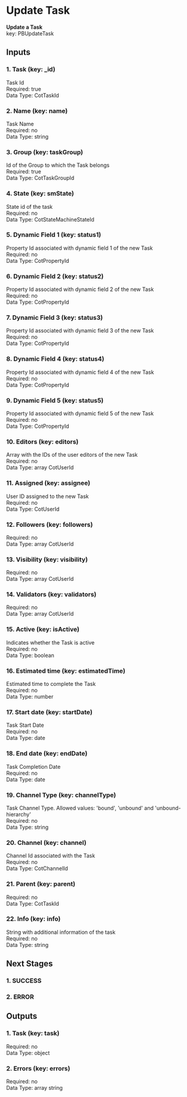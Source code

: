 # Update Task  
  
**Update a Task**  
key: PBUpdateTask  
## Inputs  
### 1. Task (key: _id)  
Task Id  
Required: true  
Data Type: CotTaskId   
### 2. Name (key: name)  
Task Name  
Required: no  
Data Type: string   
### 3. Group (key: taskGroup)  
Id of the Group to which the Task belongs  
Required: true  
Data Type: CotTaskGroupId   
### 4. State (key: smState)  
State id of the task  
Required: no  
Data Type: CotStateMachineStateId   
### 5. Dynamic Field 1 (key: status1)  
Property Id associated with dynamic field 1 of the new Task  
Required: no  
Data Type: CotPropertyId   
### 6. Dynamic Field 2 (key: status2)  
Property Id associated with dynamic field 2 of the new Task  
Required: no  
Data Type: CotPropertyId   
### 7. Dynamic Field 3 (key: status3)  
Property Id associated with dynamic field 3 of the new Task  
Required: no  
Data Type: CotPropertyId   
### 8. Dynamic Field 4 (key: status4)  
Property Id associated with dynamic field 4 of the new Task  
Required: no  
Data Type: CotPropertyId   
### 9. Dynamic Field 5 (key: status5)  
Property Id associated with dynamic field 5 of the new Task  
Required: no  
Data Type: CotPropertyId   
### 10. Editors (key: editors)  
Array with the IDs of the user editors of the new Task  
Required: no  
Data Type: array CotUserId  
### 11. Assigned (key: assignee)  
User ID assigned to the new Task  
Required: no  
Data Type: CotUserId   
### 12. Followers (key: followers)  
  
Required: no  
Data Type: array CotUserId  
### 13. Visibility (key: visibility)  
  
Required: no  
Data Type: array CotUserId  
### 14. Validators (key: validators)  
  
Required: no  
Data Type: array CotUserId  
### 15. Active (key: isActive)  
Indicates whether the Task is active  
Required: no  
Data Type: boolean   
### 16. Estimated time (key: estimatedTime)  
Estimated time to complete the Task  
Required: no  
Data Type: number   
### 17. Start date (key: startDate)  
Task Start Date  
Required: no  
Data Type: date   
### 18. End date (key: endDate)  
Task Completion Date  
Required: no  
Data Type: date   
### 19. Channel Type (key: channelType)  
Task Channel Type. Allowed values: 'bound', 'unbound' and 'unbound-hierarchy'  
Required: no  
Data Type: string   
### 20. Channel (key: channel)  
Channel Id associated with the Task  
Required: no  
Data Type: CotChannelId   
### 21. Parent (key: parent)  
  
Required: no  
Data Type: CotTaskId   
### 22. Info (key: info)  
String with additional information of the task  
Required: no  
Data Type: string   
## Next Stages  
### 1. SUCCESS  
  
### 2. ERROR  
  
## Outputs  
### 1. Task (key: task)  
  
Required: no  
Data Type: object   
### 2. Errors (key: errors)  
  
Required: no  
Data Type: array string